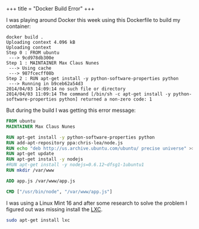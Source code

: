 +++
title = "Docker Build Error"
+++

I was playing around Docker this week using this Dockerfile to build my container:

```
docker build .
Uploading context 4.096 kB
Uploading context
Step 0 : FROM ubuntu
 ---> 9cd978db300e
Step 1 : MAINTAINER Max Claus Nunes
 ---> Using cache
 ---> 987fcecff08b
Step 2 : RUN apt-get install -y python-software-properties python
 ---> Running in b9ceb62a54d3
2014/04/03 14:09:14 no such file or directory
2014/04/03 11:09:14 The command [/bin/sh -c apt-get install -y python-software-properties python] returned a non-zero code: 1
```

But during the build I was getting this error message:

```Dockerfile
FROM ubuntu
MAINTAINER Max Claus Nunes

RUN apt-get install -y python-software-properties python
RUN add-apt-repository ppa:chris-lea/node.js
RUN echo "deb http://us.archive.ubuntu.com/ubuntu/ precise universe" >> /etc/apt/sources.list
RUN apt-get update
RUN apt-get install -y nodejs
#RUN apt-get install -y nodejs=0.6.12~dfsg1-1ubuntu1
RUN mkdir /var/www

ADD app.js /var/www/app.js

CMD ["/usr/bin/node", "/var/www/app.js"]
```

I was using a Linux Mint 16 and after some research to solve the problem I figured out was missing install the [LXC](https://linuxcontainers.org/).

```bash
sudo apt-get install lxc
```
